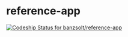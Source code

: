 reference-app
=============
[ ![Codeship Status for banzsolt/reference-app](https://codeship.io/projects/ccf73d00-1d92-0132-d52b-1e0ac5ac49fe/status)](https://codeship.io/projects/35423)
